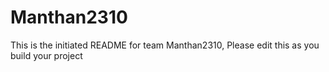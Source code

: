 # Manthan2310
This is the initiated README for team Manthan2310, Please edit this as you build your project
